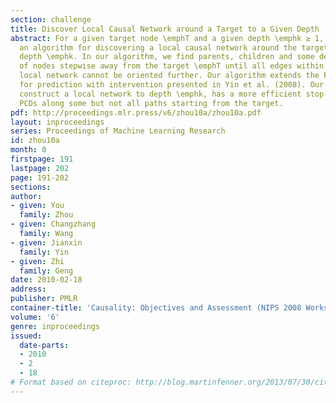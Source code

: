 ```yaml
---
section: challenge
title: Discover Local Causal Network around a Target to a Given Depth
abstract: For a given target node \emphT and a given depth \emphk ≥ 1, we propose
  an algorithm for discovering a local causal network around the target \emphT to
  depth \emphk. In our algorithm, we find parents, children and some descendants (PCD)
  of nodes stepwise away from the target \emphT until all edges within the depth \emphk
  local network cannot be oriented further. Our algorithm extends the PCD-by-PCD algorithm
  for prediction with intervention presented in Yin et al. (2008). Our algorithm can
  construct a local network to depth \emphk, has a more efficient stop rule and finds
  PCDs along some but not all paths starting from the target.
pdf: http://proceedings.mlr.press/v6/zhou10a/zhou10a.pdf
layout: inproceedings
series: Proceedings of Machine Learning Research
id: zhou10a
month: 0
firstpage: 191
lastpage: 202
page: 191-202
sections: 
author:
- given: You
  family: Zhou
- given: Changzhang
  family: Wang
- given: Jianxin
  family: Yin
- given: Zhi
  family: Geng
date: 2010-02-18
address: 
publisher: PMLR
container-title: 'Causality: Objectives and Assessment (NIPS 2008 Workshop)'
volume: '6'
genre: inproceedings
issued:
  date-parts:
  - 2010
  - 2
  - 18
# Format based on citeproc: http://blog.martinfenner.org/2013/07/30/citeproc-yaml-for-bibliographies/
---
```

